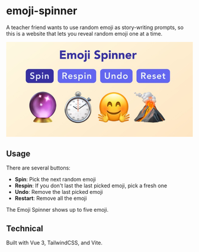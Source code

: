 # emoji-spinner

A teacher friend wants to use random emoji as story-writing prompts, so this is a website that lets you reveal random emoji one at a time.

![screenshot](./screenshot.jpg)

## Usage

There are several buttons:

* **Spin**: Pick the next random emoji
* **Respin**: If you don't last the last picked emoji, pick a fresh one
* **Undo**: Remove the last picked emoji
* **Restart**: Remove all the emoji

The Emoji Spinner shows up to five emoji.

## Technical

Built with Vue 3, TailwindCSS, and Vite.
